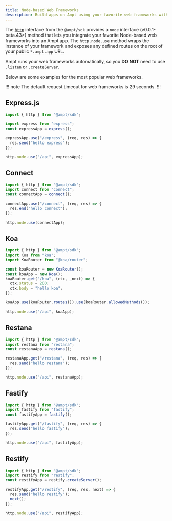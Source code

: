 ```yaml
---
title: Node-based Web Frameworks
description: Build apps on Ampt using your favorite web frameworks with zero boilerplate.
---
```


The [`http`](/docs/http) interface from the `@ampt/sdk` provides a `node` interface (v0.0.1-beta.43>) method that lets you integrate your favorite Node-based web frameworks into an Ampt app. The `http.node.use` method wraps the instance of your framework and exposes any defined routes on the root of your public `*.ampt.app` URL.

Ampt runs your web frameworks automatically, so you **DO NOT** need to use `.listen` or `.createServer`.

Below are some examples for the most popular web frameworks.

!!! note
The default request timeout for web frameworks is 29 seconds.
!!!

## Express.js

```javascript
import { http } from "@ampt/sdk";

import express from "express";
const expressApp = express();

expressApp.use("/express", (req, res) => {
  res.send("hello express");
});

http.node.use("/api", expressApp);
```

## Connect

```javascript
import { http } from "@ampt/sdk";
import connect from "connect";
const connectApp = connect();

connectApp.use("/connect", (req, res) => {
  res.end("hello connect");
});

http.node.use(connectApp);
```

## Koa

```javascript
import { http } from "@ampt/sdk";
import Koa from "koa";
import KoaRouter from "@koa/router";

const koaRouter = new KoaRouter();
const koaApp = new Koa();
koaRouter.get("/koa", (ctx, _next) => {
  ctx.status = 200;
  ctx.body = "hello koa";
});

koaApp.use(koaRouter.routes()).use(koaRouter.allowedMethods());

http.node.use("/api", koaApp);
```

## Restana

```javascript
import { http } from "@ampt/sdk";
import restana from "restana";
const restanaApp = restana();

restanaApp.get("/restana", (req, res) => {
  res.send("hello restana");
});

http.node.use("/api", restanaApp);
```

## Fastify

```javascript
import { http } from "@ampt/sdk";
import fastify from "fastify";
const fastifyApp = fastify();

fastifyApp.get("/fastify", (req, res) => {
  res.send("hello fastify");
});

http.node.use("/api", fastifyApp);
```

## Restify

```javascript
import { http } from "@ampt/sdk";
import restify from "restify";
const restifyApp = restify.createServer();

restifyApp.get("/restify", (req, res, next) => {
  res.send("hello restify");
  next();
});

http.node.use("/api", restifyApp);
```
